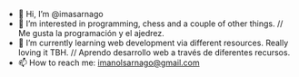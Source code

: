 - 👋 Hi, I’m @imasarnago
- 👀 I’m interested in programming, chess and a couple of other things.   // Me gusta la programación y el ajedrez.
- 🌱 I’m currently learning web development via different resources. Really loving it TBH.   // Aprendo desarrollo web a través de diferentes recursos.
- 📫 How to reach me: imanolsarnago@gmail.com

<!---
imasarnago/imasarnago is a ✨ special ✨ repository because its `README.md` (this file) appears on your GitHub profile.
You can click the Preview link to take a look at your changes.
--->
